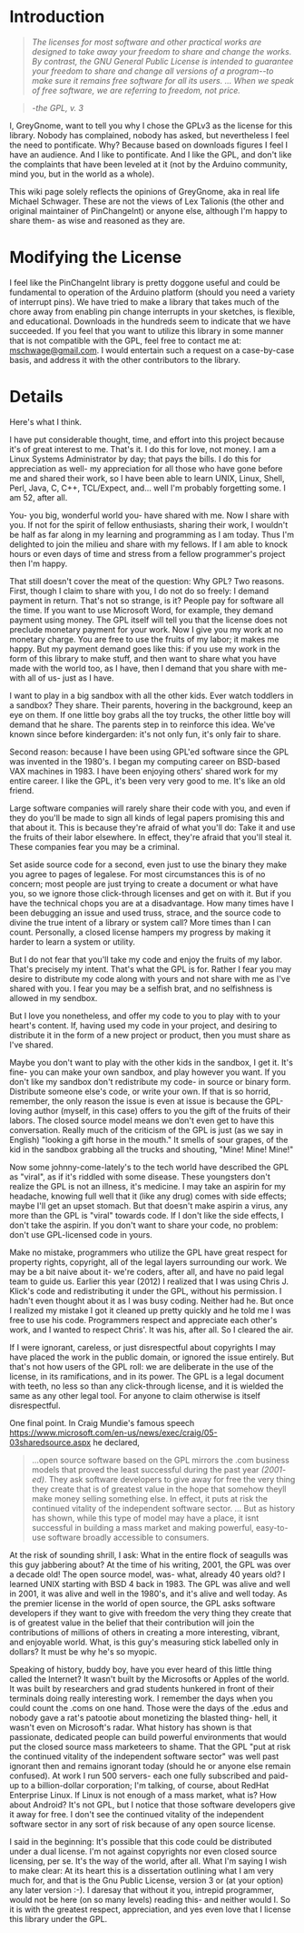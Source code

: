 # Introduction #
> _The licenses for most software and other practical works are designed to take away your freedom to share and change the works.  By contrast, the GNU General Public License is intended to guarantee your freedom to share and change all versions of a program--to make sure it remains free software for all its users. ...  When we speak of free software, we are referring to freedom, not price._

> _-the GPL, v. 3_

I, GreyGnome, want to tell you why I chose the GPLv3 as the license for this library. Nobody has complained, nobody has asked, but nevertheless I feel the need to pontificate. Why? Because based on downloads figures I feel I have an audience. And I like to pontificate. And I like the GPL, and don't like the complaints that have been leveled at it (not by the Arduino community, mind you, but in the world as a whole).

This wiki page solely reflects the opinions of GreyGnome, aka in real life Michael Schwager. These are not the views of Lex Talionis (the other and original maintainer of PinChangeInt) or anyone else, although I'm happy to share them- as wise and reasoned as they are.

# Modifying the License #
I feel like the PinChangeInt library is pretty doggone useful and could be fundamental to operation of the Arduino platform (should you need a variety of interrupt pins). We have tried to make a library that takes much of the chore away from enabling pin change interrupts in your sketches, is flexible, and educational. Downloads in the hundreds seem to indicate that we have succeeded. If you feel that you want to utilize this library in some manner that is not compatible with the GPL, feel free to contact me at: mschwage@gmail.com. I would entertain such a request on a case-by-case basis, and address it with the other contributors to the library.

# Details #

Here's what I think.

I have put considerable thought, time, and effort into this project because it's of great interest to me. That's it. I do this for love, not money. I am a Linux Systems Administrator by day; that pays the bills. I do this for appreciation as well- my appreciation for all those who have gone before me and shared their work, so I have been able to learn UNIX, Linux, Shell, Perl, Java, C, C++, TCL/Expect, and... well I'm probably forgetting some. I am 52, after all.

You- you big, wonderful world you- have shared with me. Now I share with you. If not for the spirit of fellow enthusiasts, sharing their work, I wouldn't be half as far along in my learning and programming as I am today. Thus I'm delighted to join the milieu and share with my fellows. If I am able to knock hours or even days of time and stress from a fellow programmer's project then I'm happy.

That still doesn't cover the meat of the question: Why GPL? Two reasons. First, though I claim to share with you, I do not do so freely: I demand payment in return. That's not so strange, is it? People pay for software all the time. If you want to use Microsoft Word, for example, they demand payment using money. The GPL itself will tell you that the license does not preclude monetary payment for your work. Now I give you my work at no monetary charge. You are free to use the fruits of my labor; it makes me happy. But my payment demand goes like this: if you use my work in the form of this library to make stuff, and then want to share what you have made with the world too, as I have, then I demand that you share with me- with all of us- just as I have.

I want to play in a big sandbox with all the other kids. Ever watch toddlers in a sandbox? They share. Their parents, hovering in the background, keep an eye on them. If one little boy grabs all the toy trucks, the other little boy will demand that he share. The parents step in to reinforce this idea. We've known since before kindergarden: it's not only fun, it's only fair to share.

Second reason: because I have been using GPL'ed software since the GPL was invented in the 1980's. I began my computing career on BSD-based VAX machines in 1983. I have been enjoying others' shared work for my entire career. I like the GPL, it's been very very good to me. It's like an old friend.

Large software companies will rarely share their code with you, and even if they do you'll be made to sign all kinds of legal papers promising this and that about it. This is because they're afraid of what you'll do: Take it and use the fruits of their labor elsewhere. In effect, they're afraid that you'll steal it. These companies fear you may be a criminal.

Set aside source code for a second, even just to use the binary they make you agree to pages of legalese. For most circumstances this is of no concern; most people are just trying to create a document or what have you, so we ignore those click-through licenses and get on with it. But if you have the technical chops you are at a disadvantage. How many times have I been debugging an issue and used truss, strace, and the source code to divine the true intent of a library or system call? More times than I can count. Personally, a closed license hampers my progress by making it harder to learn a system or utility.

But I do not fear that you'll take my code and enjoy the fruits of my labor. That's precisely my intent. That's what the GPL is for. Rather I fear you may desire to distribute my code along with yours and not share with me as I've shared with you. I fear you may be a selfish brat, and no selfishness is allowed in my sendbox.

But I love you nonetheless, and offer my code to you to play with to your heart's content. If, having used my code in your project, and desiring to distribute it in the form of a new project or product, then you must share as I've shared.

Maybe you don't want to play with the other kids in the sandbox, I get it. It's fine- you can make your own sandbox, and play however you want. If you don't like my sandbox don't redistribute my code- in source or binary form. Distribute someone else's code, or write your own. If that is so horrid, remember, the only reason the issue is even at issue is because the GPL-loving author (myself, in this case) offers to you the gift of the fruits of their labors. The closed source model means we don't even get to have this conversation. Really much of the criticism of the GPL is just (as we say in English) "looking a gift horse in the mouth." It smells of sour grapes, of the kid in the sandbox grabbing all the trucks and shouting, "Mine! Mine! Mine!"

Now some johnny-come-lately's to the tech world have described the GPL as "viral", as if it's riddled with some disease. These youngsters don't realize the GPL is not an illness, it's medicine. I may take an aspirin for my headache, knowing full well that it (like any drug) comes with side effects; maybe I'll get an upset stomach. But that doesn't make aspirin a virus, any more than the GPL is "viral" towards code.  If I don't like the side effects, I don't take the aspirin. If you don't want to share your code, no problem: don't use GPL-licensed code in yours.

Make no mistake, programmers who utilize the GPL have great respect for property rights, copyright, all of the legal layers surrounding our work. We may be a bit naive about it- we're coders, after all, and have no paid legal team to guide us. Earlier this year (2012) I realized that I was using Chris J. Klick's code and redistributing it under the GPL, without his permission. I hadn't even thought about it as I was busy coding. Neither had he. But once I realized my mistake I got it cleaned up pretty quickly and he told me I was free to use his code. Programmers respect and appreciate each other's work, and I wanted to respect Chris'. It was his, after all. So I cleared the air.

If I were ignorant, careless, or just disrespectful about copyrights I may have placed the work in the public domain, or ignored the issue entirely. But that's not how users of the GPL roll: we are deliberate in the use of the license, in its ramifications, and in its power. The GPL is a legal document with teeth, no less so than any click-through license, and it is wielded the same as any other legal tool. For anyone to claim otherwise is itself disrespectful.

One final point. In Craig Mundie's famous speech https://www.microsoft.com/en-us/news/exec/craig/05-03sharedsource.aspx he declared,
> ...open source software based on the GPL mirrors the .com business models that proved the least successful during the past year _(2001- ed)_. They ask software developers to give away for free the very thing they create that is of greatest value in the hope that somehow theyll make money selling something else. In effect, it puts at risk the continued vitality of the independent software sector. ... But as history has shown, while this type of model may have a place, it isnt successful in building a mass market and making powerful, easy-to-use software broadly accessible to consumers.

At the risk of sounding shrill, I ask: What in the entire flock of seagulls was this guy jabbering about? At the time of his writing, 2001, the GPL was over a decade old! The open source model, was- what, already 40 years old? I learned UNIX starting with BSD 4 back in 1983. The GPL was alive and well in 2001, it was alive and well in the 1980's, and it's alive and well today. As the premier license in the world of open source, the GPL asks software developers if they want to give with freedom the very thing they create that is of greatest value in the belief that their contribution will join the contributions of millions of others in creating a more interesting, vibrant, and enjoyable world. What, is this guy's measuring stick labelled only in dollars? It must be why he's so myopic.

Speaking of history, buddy boy, have you ever heard of this little thing called the Internet? It wasn't built by the Microsofts or Apples of the world. It was built by researchers and grad students hunkered in front of their terminals doing really interesting work. I remember the days when you could count the .coms on one hand. Those were the days of the .edus and nobody gave a rat's patootie about monetizing the blasted thing- hell, it wasn't even on Microsoft's radar. What history has shown is that passionate, dedicated people can build powerful environments that would put the closed source mass marketeers to shame. That the GPL "put at risk the continued vitality of the independent software sector" was well past ignorant then and remains ignorant today (should he or anyone else remain confused). At work I run 500 servers- each one fully subscribed and paid-up to a billion-dollar corporation; I'm talking, of course, about RedHat Enterprise Linux. If Linux is not enough of a mass market, what is? How about Android? It's not GPL, but I notice that those software developers give it away for free. I don't see the continued vitality of the independent software sector in any sort of risk because of any open source license.

I said in the beginning: It's possible that this code could be distributed under a dual license. I'm not against copyrights nor even closed source licensing, per se. It's the way of the world, after all. What I'm saying I wish to make clear: At its heart this is a dissertation outlining what I am very much for, and that is the Gnu Public License, version 3 or (at your option) any later version :-). I daresay that without it you, intrepid programmer, would not be here (on so many levels) reading this- and neither would I. So it is with the greatest respect, appreciation, and yes even love that I license this library under the GPL.